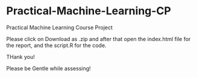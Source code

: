 Practical-Machine-Learning-CP
=============================

Practical Machine Learning Course Project

Please click on Download as .zip and after that open the index.html file for the report, and the script.R for the code.
 
THank you!

Please be Gentle while assessing!
